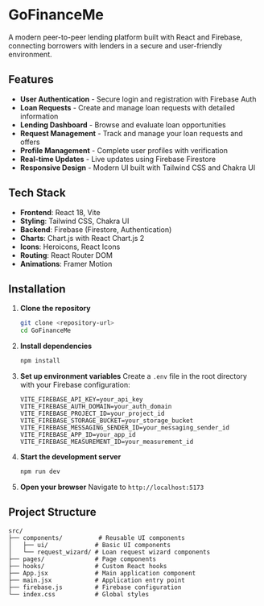 # GoFinanceMe 

A modern peer-to-peer lending platform built with React and Firebase, connecting borrowers with lenders in a secure and user-friendly environment.

## Features

- **User Authentication** - Secure login and registration with Firebase Auth
- **Loan Requests** - Create and manage loan requests with detailed information
- **Lending Dashboard** - Browse and evaluate loan opportunities
- **Request Management** - Track and manage your loan requests and offers
- **Profile Management** - Complete user profiles with verification
- **Real-time Updates** - Live updates using Firebase Firestore
- **Responsive Design** - Modern UI built with Tailwind CSS and Chakra UI

## Tech Stack

- **Frontend**: React 18, Vite
- **Styling**: Tailwind CSS, Chakra UI
- **Backend**: Firebase (Firestore, Authentication)
- **Charts**: Chart.js with React Chart.js 2
- **Icons**: Heroicons, React Icons
- **Routing**: React Router DOM
- **Animations**: Framer Motion

## Installation

1. **Clone the repository**
   ```bash
   git clone <repository-url>
   cd GoFinanceMe
   ```

2. **Install dependencies**
   ```bash
   npm install
   ```

3. **Set up environment variables**
   Create a `.env` file in the root directory with your Firebase configuration:
   ```env
   VITE_FIREBASE_API_KEY=your_api_key
   VITE_FIREBASE_AUTH_DOMAIN=your_auth_domain
   VITE_FIREBASE_PROJECT_ID=your_project_id
   VITE_FIREBASE_STORAGE_BUCKET=your_storage_bucket
   VITE_FIREBASE_MESSAGING_SENDER_ID=your_messaging_sender_id
   VITE_FIREBASE_APP_ID=your_app_id
   VITE_FIREBASE_MEASUREMENT_ID=your_measurement_id
   ```

4. **Start the development server**
   ```bash
   npm run dev
   ```

5. **Open your browser**
   Navigate to `http://localhost:5173`

##  Project Structure

```
src/
├── components/          # Reusable UI components
│   ├── ui/             # Basic UI components
│   └── request_wizard/ # Loan request wizard components
├── pages/              # Page components
├── hooks/              # Custom React hooks
├── App.jsx             # Main application component
├── main.jsx            # Application entry point
├── firebase.js         # Firebase configuration
└── index.css           # Global styles
```




